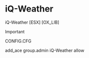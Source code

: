 # iQ-Weather
iQ-Weather [ESX] [OX_LIB]




> [!IMPORTANT]
> <P>CONFIG.CFG</P>
> add_ace group.admin iQ-Weather allow

